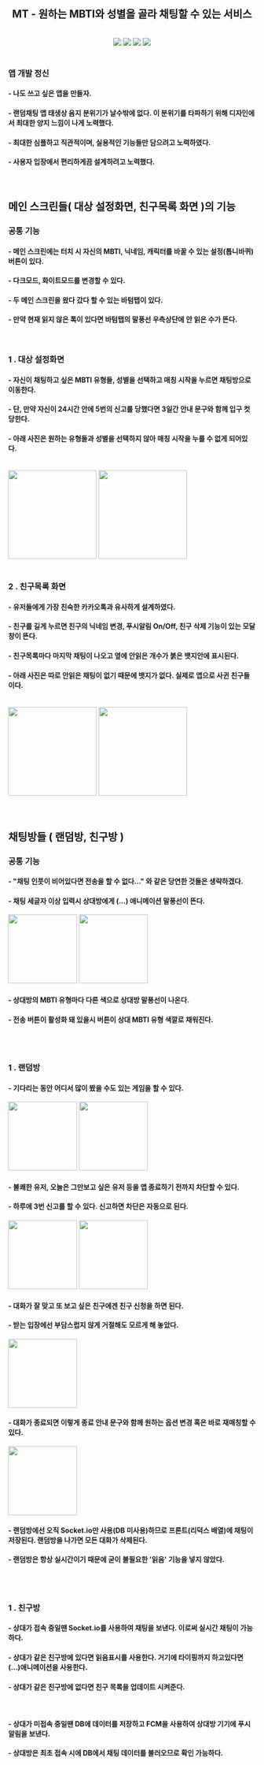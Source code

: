 <h2 align="center">MT - 원하는 MBTI와 성별을 골라 채팅할 수 있는 서비스</h2>
<br/>
<div align="center">
<img src="https://img.shields.io/badge/react native-000000?style=for-the-badge&logo=react&logoColor=#61DAFB">
<img src="https://img.shields.io/badge/Redux-764ABC?style=for-the-badge&logo=Redux&logoColor=#764ABC">
<img src="https://img.shields.io/badge/Socket.io-010101?style=for-the-badge&logo=socket.io&logoColor=#010101">
<img src="https://img.shields.io/badge/FCM-010101?style=for-the-badge&logo=firebase&logoColor=#FFCA28">
</div>
<br/>
<h3>앱 개발 정신</h3>
<h4> - 나도 쓰고 싶은 앱을 만들자.</h4>
<h4> - 랜덤채팅 앱 태생상 음지 분위기가 날수밖에 없다. 이 분위기를 타파하기 위해 디자인에서 최대한 양지 느낌이 나게 노력했다.</h4>
<h4> - 최대한 심플하고 직관적이며, 실용적인 기능들만 담으려고 노력하였다.</h4>
<h4> - 사용자 입장에서 편리하게끔 설계하려고 노력했다.</h4>
<br/>
<div>
  <h2>메인 스크린들( 대상 설정화면, 친구목록 화면 )의 기능</h2>
  <h3>공통 기능</h3>
  <h4> - 메인 스크린에는 터치 시 자신의 MBTI, 닉네임, 캐릭터를 바꿀 수 있는 설정(톱니바퀴) 버튼이 있다.</h4>
  <h4> - 다크모드, 화이트모드를 변경할 수 있다.</h4>
  <h4> - 두 메인 스크린을 왔다 갔다 할 수 있는 바텀탭이 있다.</h4>
  <h4> - 만약 현재 읽지 않은 톡이 있다면 바텀탭의 말풍선 우측상단에 안 읽은 수가 뜬다.</h4>
  <br/>
  <h3>1 . 대상 설정화면</h3>
  <h4> - 자신이 채팅하고 싶은 MBTI 유형들, 성별을 선택하고 매칭 시작을 누르면 채팅방으로 이동한다.</h4>
  <h4> - 단, 만약 자신이 24시간 안에 5번의 신고를 당했다면 3일간 안내 문구와 함께 입구 컷 당한다.</h4>
  <h4> - 아래 사진은 원하는 유형들과 성별을 선택하지 않아 매칭 시작을 누를 수 없게 되어있다.</h4>
  <br/>
  <img width="180" object-fit="contain" src="https://user-images.githubusercontent.com/72787759/142801759-bd41a865-772e-4f19-af30-5a2265f51ddf.jpg">
  <img width="180" object-fit="contain" src="https://user-images.githubusercontent.com/72787759/142801792-8f11db30-07b0-483a-9ba7-a9ef54a9cc8c.jpg">
  <br/><br/>
  <h3>2 . 친구목록 화면</h3>
  <h4> - 유저들에게 가장 친숙한 카카오톡과 유사하게 설계하였다.</h4>
  <h4> - 친구를 길게 누르면 친구의 닉네임 변경, 푸시알림 On/Off, 친구 삭제 기능이 있는 모달창이 뜬다.</h4>
  <h4> - 친구목록마다 마지막 채팅이 나오고 옆에 안읽은 개수가 붉은 뱃지안에 표시된다.</h4>
  <h4> - 아래 사진은 따로 안읽은 채팅이 없기 때문에 뱃지가 없다. 실제로 앱으로 사귄 친구들이다.</h4>
  <br/>
  <img width="180" object-fit="contain" src="https://user-images.githubusercontent.com/72787759/142801795-8034dc5d-5e9d-405a-8fc8-44b3c77515da.jpg">
  <img width="180" object-fit="contain" src="https://user-images.githubusercontent.com/72787759/142806424-7f38b1d9-4458-4c88-90d5-133629d8a270.gif">
</div>
<br/><br/>
<div>
  <h2>채팅방들 ( 랜덤방, 친구방 )</h2>
  <h3>공통 기능</h3>
  <h4> - "채팅 인풋이 비어있다면 전송을 할 수 없다…" 와 같은 당연한 것들은 생략하겠다.</h4>
  <h4> - 채팅 세글자 이상 입력시 상대방에게 (...) 애니메이션 말풍선이 뜬다.</h4>
  <img width="140" object-fit="contain" src="https://user-images.githubusercontent.com/72787759/142801799-c0c670e7-7abe-4c73-bfe5-2fbcfe6d74bf.jpg">
  <img width="140" object-fit="contain" src="https://user-images.githubusercontent.com/72787759/142801801-ede01be8-3435-4676-aee4-6e99f32d60ef.jpg">
  <br/>
  <h4> - 상대방의 MBTI 유형마다 다른 색으로 상대방 말풍선이 나온다.</h4>
  <h4> - 전송 버튼이 활성화 돼 있을시 버튼이 상대 MBTI 유형 색깔로 채워진다.</h4>
  <br/><br/>
  <h3>1 . 랜덤방</h3>
  <h4> - 기다리는 동안 어디서 많이 봤을 수도 있는 게임을 할 수 있다.</h4>
  <img width="140" object-fit="contain" src="https://user-images.githubusercontent.com/72787759/142809202-92097a1a-2291-4773-8106-b5876bc00da8.jpg">
  <img width="140" object-fit="contain" src="https://user-images.githubusercontent.com/72787759/142801797-d3f8c4be-3884-4b41-9616-c29b43d1cdd2.jpg">
  <br/>
  <h4> - 불쾌한 유저, 오늘은 그만보고 싶은 유저 등을 앱 종료하기 전까지 차단할 수 있다.</h4>
  <h4> - 하루에 3번 신고를 할 수 있다. 신고하면 차단은 자동으로 된다.</h4>
  <img width="140" object-fit="contain" src="https://user-images.githubusercontent.com/72787759/142801805-17eccaa9-3fbd-4e98-b706-557353c9da05.jpg">
  <img width="140" object-fit="contain" src="https://user-images.githubusercontent.com/72787759/142801804-37d1f90d-e174-4769-b976-d0ae232e215d.jpg">
  <br/>
  <h4> - 대화가 잘 맞고 또 보고 싶은 친구에겐 친구 신청을 하면 된다. </h4>
  <h4> - 받는 입장에선 부담스럽지 않게 거절해도 모르게 해 놓았다. </h4>
  <img width="140" object-fit="contain" src="https://user-images.githubusercontent.com/72787759/142801803-e64d94f5-5af0-454a-8de8-334d7d2291e4.jpg">
  <br/>
  <h4> - 대화가 종료되면 이렇게 종료 안내 문구와 함께 원하는 옵션 변경 혹은 바로 재매칭할 수 있다.</h4>
  <img width="140" object-fit="contain" src="https://user-images.githubusercontent.com/72787759/142801807-61a8fb1f-6270-4c60-9ebc-2fcd2cf1e2c4.jpg">
  <br/>
  <h4> - 랜덤방에선 오직 Socket.io만 사용(DB 미사용)하므로 프론트(리덕스 배열)에 채팅이 저장된다. 랜덤방을 나가면 모든 대화가 삭제된다.</h4>
  <h4> - 랜덤방은 항상 실시간이기 때문에 굳이 불필요한 '읽음' 기능을 넣지 않았다.</h4>
  <br/><br/>
  <h3>1 . 친구방</h3>
  <h4> - 상대가 접속 중일땐 Socket.io를 사용하여 채팅을 보낸다. 이로써 실시간 채팅이 가능하다.</h4>
  <h4> - 상대가 같은 친구방에 있다면 읽음표시를 사용한다. 거기에 타이핑까지 하고있다면 (...)애니메이션을 사용한다.</h4>
  <h4> - 상대가 같은 친구방에 없다면 친구 목록을 업데이트 시켜준다.</h4>
  <br/>
  <h4> - 상대가 미접속 중일땐 DB에 데이터를 저장하고 FCM을 사용하여 상대방 기기에 푸시알림을 보낸다.</h4>
  <h4> - 상대방은 최초 접속 시에 DB에서 채팅 데이터를 불러오므로 확인 가능하다.</h4>
</div>



